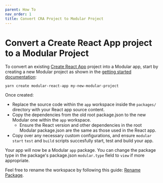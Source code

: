 ```yaml
---
parent: How To
nav_order: 1
title: Convert CRA Project to Modular Project
---
```


# Convert a Create React App project to a Modular Project

To convert an existing [Create React App](https://create-react-app.dev/) project
into a Modular app, start by creating a new Modular project as shown in the
[getting started documentation](../index.md):

`yarn create modular-react-app my-new-modular-project`

Once created:

- Replace the source code within the `app` workspace inside the `packages/`
  directory with your React app source content.
- Copy the dependencies from the old root package.json to the new Modular one
  within the `app` workspace.
  - Ensure the React version and other dependencies in the root Modular
    package.json are the same as those used in the React app.
- Copy over any necessary custom configurations, and ensure `modular start`
  `test` and `build` scripts succesfully start, test and build your app.

Your app will now be a Modular `app` package. You can change the package type in
the package's package.json `modular.type` field to `view` if more appropriate.

Feel free to rename the workspace by following this guide:
[Rename Package](./rename-package).
